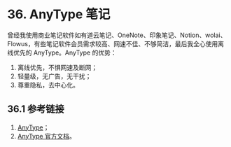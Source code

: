 # 36. AnyType 笔记

曾经我使用商业笔记软件如有道云笔记、OneNote、印象笔记、Notion、wolai、Flowus，有些笔记软件会员需求较高、网速不佳、不够简洁，最后我全心使用离线优先的 AnyType。AnyType 的优势：

1. 离线优先，不惧网速及断网；
2. 轻量级，无广告，无干扰；
3. 尊重隐私，去中心化。

## 36.1 参考链接

1. [AnyType](https://anytype.io/)；
2. [AnyType 官方文档](https://doc.anytype.io/anytype-docs/v/documentation_cn/jian-jie/readme/onboarding)。
